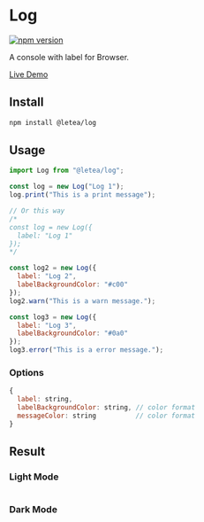 # Log

[![npm version](https://badge.fury.io/js/%40letea%2Flog.svg)](https://badge.fury.io/js/%40letea%2Flog)

A console with label for Browser.

[Live Demo](https://codesandbox.io/s/flamboyant-elbakyan-juqdb?expanddevtools=1&fontsize=14&hidenavigation=1&theme=dark)

## Install

```bash
npm install @letea/log
```

## Usage

```js
import Log from "@letea/log";

const log = new Log("Log 1");
log.print("This is a print message");

// Or this way
/* 
const log = new Log({
  label: "Log 1"
});
*/

const log2 = new Log({
  label: "Log 2",
  labelBackgroundColor: "#c00"
});
log2.warn("This is a warn message.");

const log3 = new Log({
  label: "Log 3",
  labelBackgroundColor: "#0a0"
});
log3.error("This is a error message.");
```

### Options

```js
{
  label: string,
  labelBackgroundColor: string, // color format
  messageColor: string          // color format
}
```

## Result

### Light Mode

<img src="https://i.imgur.com/RJ91r0r.png" alt="" />

### Dark Mode

<img src="https://i.imgur.com/BYhrVY0.png" alt="" />
